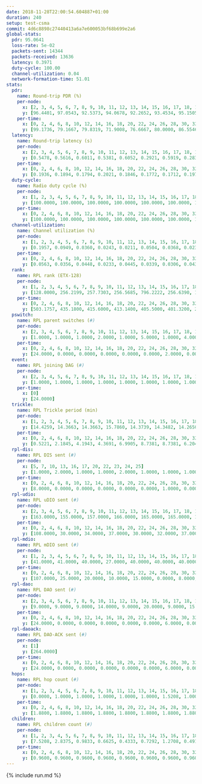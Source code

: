 ```yaml
---
date: 2018-11-28T22:00:54.604887+01:00
duration: 240
setup: test-csma
commit: 4d6c8898c27440413a6a7e600053bf68b699e2a6
global-stats:
  pdr: 95.0641
  loss-rate: 5e-02
  packets-sent: 14344
  packets-received: 13636
  latency: 0.3971
  duty-cycle: 100.00
  channel-utilization: 0.04
  network-formation-time: 51.01
stats:
  pdr:
    name: Round-trip PDR (%)
    per-node:
      x: [2, 3, 4, 5, 6, 7, 8, 9, 10, 11, 12, 13, 14, 15, 16, 17, 18, 19, 20, 21, 22, 23, 24, 25]
      y: [96.4401, 97.0543, 92.5373, 94.0678, 92.2652, 93.4534, 95.1505, 95.8633, 96.8699, 92.4437, 98.2578, 96.1857, 92.1824, 96.3272, 96.5035, 96.6667, 94.6996, 95.2381, 95.9866, 96.4789, 93.5855, 95.0000, 94.1732, 94.2149]
    per-time:
      x: [0, 2, 4, 6, 8, 10, 12, 14, 16, 18, 20, 22, 24, 26, 28, 30, 32, 34, 36, 38, 40, 42, 44, 46, 48, 50, 52, 54, 56, 58, 60, 62, 64, 66, 68, 70, 72, 74, 76, 78, 80, 82, 84, 86, 88, 90, 92, 94, 96, 98, 100, 102, 104, 106, 108, 110, 112, 114, 116, 118, 120, 122, 124, 126, 128, 130, 132, 134, 136, 138, 140, 142, 144, 146, 148, 150, 152, 154, 156, 158, 160, 162, 164, 166, 168, 170, 172, 174, 176, 178, 180, 182, 184, 186, 188, 190, 192, 194, 196, 198, 200, 202, 204, 206, 208, 210, 212, 214, 216, 218, 220, 222, 224, 226, 228, 230, 232, 234, 236, 238]
      y: [99.1736, 79.1667, 79.8319, 71.9008, 76.6667, 80.0000, 86.5546, 95.8678, 100.0000, 100.0000, 80.0000, 83.1933, 88.4298, 86.6667, 86.6667, 92.5000, 98.3193, 96.6942, 94.1667, 98.3333, 92.4370, 85.9504, 93.3333, 90.8333, 94.9580, 95.8333, 93.3884, 94.1667, 91.6667, 100.0000, 100.0000, 94.1667, 83.3333, 89.1667, 95.0000, 95.8333, 82.5000, 97.5000, 81.6667, 84.1667, 81.6667, 95.0000, 96.6667, 87.5000, 65.0000, 89.1667, 95.0000, 95.8333, 98.3333, 97.5000, 97.5000, 100.0000, 98.3333, 80.8333, 95.0000, 80.0000, 80.0000, 98.3333, 100.0000, 97.5000, 90.8333, 96.6667, 83.3333, 100.0000, 100.0000, 100.0000, 100.0000, 100.0000, 100.0000, 100.0000, 100.0000, 100.0000, 100.0000, 100.0000, 100.0000, 100.0000, 100.0000, 100.0000, 100.0000, 100.0000, 100.0000, 100.0000, 100.0000, 100.0000, 100.0000, 100.0000, 100.0000, 100.0000, 100.0000, 100.0000, 100.0000, 100.0000, 100.0000, 100.0000, 100.0000, 100.0000, 100.0000, 100.0000, 100.0000, 100.0000, 100.0000, 100.0000, 100.0000, 100.0000, 100.0000, 100.0000, 100.0000, 100.0000, 100.0000, 100.0000, 100.0000, 100.0000, 100.0000, 100.0000, 100.0000, 100.0000, 100.0000, 100.0000, 100.0000, 100.0000]
  latency:
    name: Round-trip latency (s)
    per-node:
      x: [2, 3, 4, 5, 6, 7, 8, 9, 10, 11, 12, 13, 14, 15, 16, 17, 18, 19, 20, 21, 22, 23, 24, 25]
      y: [0.5478, 0.5616, 0.6011, 0.5381, 0.6052, 0.2921, 0.5919, 0.2838, 0.2890, 0.3147, 0.5873, 0.2961, 0.3080, 0.2904, 0.3048, 0.3108, 0.3465, 0.3456, 0.3389, 0.3732, 0.3489, 0.3581, 0.3579, 0.3492]
    per-time:
      x: [0, 2, 4, 6, 8, 10, 12, 14, 16, 18, 20, 22, 24, 26, 28, 30, 32, 34, 36, 38, 40, 42, 44, 46, 48, 50, 52, 54, 56, 58, 60, 62, 64, 66, 68, 70, 72, 74, 76, 78, 80, 82, 84, 86, 88, 90, 92, 94, 96, 98, 100, 102, 104, 106, 108, 110, 112, 114, 116, 118, 120, 122, 124, 126, 128, 130, 132, 134, 136, 138, 140, 142, 144, 146, 148, 150, 152, 154, 156, 158, 160, 162, 164, 166, 168, 170, 172, 174, 176, 178, 180, 182, 184, 186, 188, 190, 192, 194, 196, 198, 200, 202, 204, 206, 208, 210, 212, 214, 216, 218, 220, 222, 224, 226, 228, 230, 232, 234, 236, 238]
      y: [0.1936, 0.1894, 0.1794, 0.2021, 0.1846, 0.1772, 0.1712, 0.1975, 0.1971, 0.1920, 0.1839, 0.1947, 0.1885, 0.1812, 0.1914, 0.2039, 0.1858, 0.1933, 0.1987, 0.1904, 0.2004, 0.1871, 0.1828, 0.1996, 0.1864, 0.1925, 0.1903, 0.1989, 0.1802, 0.1906, 0.1891, 0.1861, 0.1889, 0.1855, 0.1753, 0.1833, 0.1733, 0.1876, 0.1712, 0.1627, 0.1655, 0.1744, 0.1771, 0.1594, 0.1840, 0.1788, 0.1800, 0.1991, 0.1864, 0.1815, 0.1946, 0.1958, 0.1866, 0.1773, 0.1764, 0.1778, 0.1815, 0.1890, 0.1883, 0.1761, 0.1917, 0.1851, 0.1981, 0.1832, 0.1788, 0.1902, 0.4393, 0.5677, 0.5143, 0.5254, 0.4961, 0.4982, 0.5032, 0.4376, 0.5918, 0.4451, 0.5204, 0.5099, 0.4551, 0.4502, 0.3846, 0.5190, 0.4581, 0.6109, 0.5148, 0.4369, 0.4775, 0.5169, 0.4943, 0.4405, 0.4707, 0.4729, 0.4791, 0.5166, 0.4288, 0.4832, 0.4539, 0.4099, 0.5210, 0.4681, 0.4072, 0.4532, 0.4775, 0.5051, 0.4371, 0.4233, 0.5024, 0.9399, 1.1536, 1.1485, 1.1528, 1.1573, 1.1610, 1.1569, 1.1359, 1.1544, 1.1502, 1.1575, 1.1504, 1.1623]
  duty-cycle:
    name: Radio duty cycle (%)
    per-node:
      x: [1, 2, 3, 4, 5, 6, 7, 8, 9, 10, 11, 12, 13, 14, 15, 16, 17, 18, 19, 20, 21, 22, 23, 24, 25]
      y: [100.0000, 100.0000, 100.0000, 100.0000, 100.0000, 100.0000, 100.0000, 100.0000, 100.0000, 100.0000, 100.0000, 100.0000, 100.0000, 100.0000, 100.0000, 100.0000, 100.0000, 100.0000, 100.0000, 100.0000, 100.0000, 100.0000, 100.0000, 100.0000, 100.0000]
    per-time:
      x: [0, 2, 4, 6, 8, 10, 12, 14, 16, 18, 20, 22, 24, 26, 28, 30, 32, 34, 36, 38, 40, 42, 44, 46, 48, 50, 52, 54, 56, 58, 60, 62, 64, 66, 68, 70, 72, 74, 76, 78, 80, 82, 84, 86, 88, 90, 92, 94, 96, 98, 100, 102, 104, 106, 108, 110, 112, 114, 116, 118, 120, 122, 124, 126, 128, 130, 132, 134, 136, 138, 140, 142, 144, 146, 148, 150, 152, 154, 156, 158, 160, 162, 164, 166, 168, 170, 172, 174, 176, 178, 180, 182, 184, 186, 188, 190, 192, 194, 196, 198, 200, 202, 204, 206, 208, 210, 212, 214, 216, 218, 220, 222, 224, 226, 228, 230, 232, 234, 236, 238]
      y: [100.0000, 100.0000, 100.0000, 100.0000, 100.0000, 100.0000, 100.0000, 100.0000, 100.0000, 100.0000, 100.0000, 100.0000, 100.0000, 100.0000, 100.0000, 100.0000, 100.0000, 100.0000, 100.0000, 100.0000, 100.0000, 100.0000, 100.0000, 100.0000, 100.0000, 100.0000, 100.0000, 100.0000, 100.0000, 100.0000, 100.0000, 100.0000, 100.0000, 100.0000, 100.0000, 100.0000, 100.0000, 100.0000, 100.0000, 100.0000, 100.0000, 100.0000, 100.0000, 100.0000, 100.0000, 100.0000, 100.0000, 100.0000, 100.0000, 100.0000, 100.0000, 100.0000, 100.0000, 100.0000, 100.0000, 100.0000, 100.0000, 100.0000, 100.0000, 100.0000, 100.0000, 100.0000, 100.0000, 100.0000, 100.0000, 100.0000, 100.0000, 100.0000, 100.0000, 100.0000, 100.0000, 100.0000, 100.0000, 100.0000, 100.0000, 100.0000, 100.0000, 100.0000, 100.0000, 100.0000, 100.0000, 100.0000, 100.0000, 100.0000, 100.0000, 100.0000, 100.0000, 100.0000, 100.0000, 100.0000, 100.0000, 100.0000, 100.0000, 100.0000, 100.0000, 100.0000, 100.0000, 100.0000, 100.0000, 100.0000, 100.0000, 100.0000, 100.0000, 100.0000, 100.0000, 100.0000, 100.0000, 100.0000, 100.0000, 100.0000, 100.0000, 100.0000, 100.0000, 100.0000, 100.0000, 100.0000, 100.0000, 100.0000, 100.0000, 100.0000]
  channel-utilization:
    name: Channel utilization (%)
    per-node:
      x: [1, 2, 3, 4, 5, 6, 7, 8, 9, 10, 11, 12, 13, 14, 15, 16, 17, 18, 19, 20, 21, 22, 23, 24, 25]
      y: [0.1957, 0.0949, 0.0360, 0.0243, 0.0211, 0.0504, 0.0368, 0.0230, 0.0135, 0.0145, 0.0137, 0.1261, 0.0159, 0.0148, 0.0262, 0.0290, 0.0395, 0.1103, 0.0141, 0.0138, 0.0138, 0.0143, 0.0147, 0.0140, 0.0139]
    per-time:
      x: [0, 2, 4, 6, 8, 10, 12, 14, 16, 18, 20, 22, 24, 26, 28, 30, 32, 34, 36, 38, 40, 42, 44, 46, 48, 50, 52, 54, 56, 58, 60, 62, 64, 66, 68, 70, 72, 74, 76, 78, 80, 82, 84, 86, 88, 90, 92, 94, 96, 98, 100, 102, 104, 106, 108, 110, 112, 114, 116, 118, 120, 122, 124, 126, 128, 130, 132, 134, 136, 138, 140, 142, 144, 146, 148, 150, 152, 154, 156, 158, 160, 162, 164, 166, 168, 170, 172, 174, 176, 178, 180, 182, 184, 186, 188, 190, 192, 194, 196, 198, 200, 202, 204, 206, 208, 210, 212, 214, 216, 218, 220, 222, 224, 226, 228, 230, 232, 234, 236, 238]
      y: [0.0563, 0.0356, 0.0448, 0.0233, 0.0445, 0.0339, 0.0306, 0.0435, 0.0448, 0.0416, 0.0350, 0.0348, 0.0364, 0.0368, 0.0406, 0.0406, 0.0386, 0.0404, 0.0373, 0.0381, 0.0413, 0.0394, 0.0319, 0.0414, 0.0388, 0.0385, 0.0419, 0.0409, 0.0451, 0.0454, 0.0438, 0.0400, 0.0381, 0.0373, 0.0373, 0.0372, 0.0355, 0.0370, 0.0364, 0.0304, 0.0314, 0.0329, 0.0392, 0.0382, 0.0259, 0.0321, 0.0373, 0.0404, 0.0401, 0.0401, 0.0415, 0.0429, 0.0421, 0.0353, 0.0329, 0.0347, 0.0324, 0.0478, 0.0438, 0.0422, 0.0351, 0.0404, 0.0395, 0.0495, 0.0407, 0.0417, 0.0418, 0.0399, 0.0418, 0.0396, 0.0407, 0.0425, 0.0420, 0.0393, 0.0394, 0.0383, 0.0398, 0.0418, 0.0391, 0.0401, 0.0425, 0.0423, 0.0400, 0.0394, 0.0351, 0.0425, 0.0439, 0.0403, 0.0378, 0.0391, 0.0418, 0.0391, 0.0389, 0.0371, 0.0412, 0.0397, 0.0406, 0.0427, 0.0397, 0.0397, 0.0426, 0.0427, 0.0394, 0.0402, 0.0382, 0.0409, 0.0409, 0.0382, 0.0386, 0.0368, 0.0419, 0.0391, 0.0435, 0.0417, 0.0412, 0.0403, 0.0383, 0.0391, 0.0377, 0.0391]
  rank:
    name: RPL rank (ETX-128)
    per-node:
      x: [1, 2, 3, 4, 5, 6, 7, 8, 9, 10, 11, 12, 13, 14, 15, 16, 17, 18, 19, 20, 21, 22, 23, 24, 25]
      y: [128.0000, 256.2199, 257.7303, 256.5685, 796.2222, 256.6390, 1392.7773, 265.1494, 922.3061, 390.5802, 390.1066, 258.7801, 389.8642, 386.8430, 396.8807, 663.5755, 393.6198, 397.0785, 785.5691, 524.5935, 524.5615, 1065.2510, 548.2822, 536.2282, 537.2407]
    per-time:
      x: [0, 2, 4, 6, 8, 10, 12, 14, 16, 18, 20, 22, 24, 26, 28, 30, 32, 34, 36, 38, 40, 42, 44, 46, 48, 50, 52, 54, 56, 58, 60, 62, 64, 66, 68, 70, 72, 74, 76, 78, 80, 82, 84, 86, 88, 90, 92, 94, 96, 98, 100, 102, 104, 106, 108, 110, 112, 114, 116, 118, 120, 122, 124, 126, 128, 130, 132, 134, 136, 138, 140, 142, 144, 146, 148, 150, 152, 154, 156, 158, 160, 162, 164, 166, 168, 170, 172, 174, 176, 178, 180, 182, 184, 186, 188, 190, 192, 194, 196, 198, 200, 202, 204, 206, 208, 210, 212, 214, 216, 218, 220, 222, 224, 226, 228, 230, 232, 234, 236, 238]
      y: [503.1757, 435.1800, 415.6000, 413.1400, 405.5000, 401.3200, 2860.4151, 388.1400, 382.2000, 378.5800, 376.9400, 384.8200, 385.2400, 384.8600, 383.4200, 380.3200, 379.6200, 381.1000, 380.1600, 379.0200, 379.7451, 378.3600, 380.4600, 384.1600, 386.2600, 384.0400, 386.6800, 392.2745, 391.8654, 2889.0769, 382.3200, 381.5000, 381.5800, 382.2400, 379.5600, 382.6078, 380.4800, 379.6600, 382.0800, 382.4800, 382.3200, 380.1961, 380.2600, 385.2308, 378.4000, 378.5000, 378.0000, 378.6600, 378.3400, 372.8800, 372.9800, 2789.5926, 372.3200, 372.2000, 372.7255, 372.5200, 371.7000, 2754.3273, 388.3333, 385.4000, 384.5400, 383.7600, 3875.4286, 1594.5926, 381.3600, 381.0400, 382.3000, 382.1800, 376.5385, 376.1569, 374.8400, 374.0800, 374.7400, 375.8400, 376.3400, 378.1400, 377.0400, 377.0000, 375.9808, 374.9800, 376.5098, 375.6400, 378.2745, 376.1176, 375.6800, 377.2200, 376.7200, 376.4800, 376.1800, 375.9200, 376.1800, 376.7451, 376.3800, 375.2200, 374.8600, 374.8800, 374.9200, 375.1800, 374.8800, 375.0200, 375.3333, 374.7600, 375.1000, 374.9400, 374.3600, 375.6000, 377.2400, 377.7200, 377.2800, 377.5800, 384.8679, 376.0200, 375.0200, 375.2400, 375.1600, 374.7400, 374.1600, 374.6200, 374.4800, 374.8000]
  pswitch:
    name: RPL parent switches (#)
    per-node:
      x: [2, 3, 4, 5, 6, 7, 8, 9, 10, 11, 12, 13, 14, 15, 16, 17, 18, 19, 20, 21, 22, 23, 24, 25]
      y: [1.0000, 1.0000, 1.0000, 2.0000, 1.0000, 5.0000, 1.0000, 4.0000, 3.0000, 4.0000, 1.0000, 3.0000, 2.0000, 3.0000, 4.0000, 2.0000, 2.0000, 5.0000, 6.0000, 4.0000, 6.0000, 1.0000, 1.0000, 1.0000]
    per-time:
      x: [0, 2, 4, 6, 8, 10, 12, 14, 16, 18, 20, 22, 24, 26, 28, 30, 32, 34, 36, 38, 40, 42, 44, 46, 48, 50, 52, 54, 56, 58, 60, 62, 64, 66, 68, 70, 72, 74, 76, 78, 80, 82, 84, 86, 88, 90, 92, 94, 96, 98, 100, 102, 104, 106, 108, 110, 112, 114, 116, 118, 120, 122, 124, 126, 128, 130, 132, 134, 136, 138, 140, 142, 144, 146, 148, 150, 152, 154, 156, 158, 160, 162, 164, 166, 168, 170, 172, 174, 176, 178, 180, 182, 184, 186, 188, 190, 192, 194, 196, 198, 200, 202, 204, 206, 208, 210, 212, 214, 216, 218, 220]
      y: [24.0000, 0.0000, 0.0000, 0.0000, 0.0000, 0.0000, 2.0000, 0.0000, 0.0000, 0.0000, 0.0000, 0.0000, 0.0000, 0.0000, 0.0000, 0.0000, 0.0000, 0.0000, 0.0000, 0.0000, 1.0000, 0.0000, 0.0000, 0.0000, 0.0000, 0.0000, 0.0000, 1.0000, 2.0000, 1.0000, 0.0000, 0.0000, 0.0000, 0.0000, 0.0000, 1.0000, 0.0000, 0.0000, 0.0000, 0.0000, 0.0000, 1.0000, 0.0000, 2.0000, 0.0000, 0.0000, 0.0000, 0.0000, 0.0000, 0.0000, 0.0000, 3.0000, 0.0000, 0.0000, 1.0000, 0.0000, 0.0000, 4.0000, 1.0000, 0.0000, 0.0000, 0.0000, 4.0000, 3.0000, 0.0000, 0.0000, 0.0000, 0.0000, 2.0000, 1.0000, 0.0000, 0.0000, 0.0000, 0.0000, 0.0000, 0.0000, 0.0000, 0.0000, 2.0000, 0.0000, 1.0000, 0.0000, 1.0000, 1.0000, 0.0000, 0.0000, 0.0000, 0.0000, 0.0000, 0.0000, 0.0000, 1.0000, 0.0000, 0.0000, 0.0000, 0.0000, 0.0000, 0.0000, 0.0000, 0.0000, 1.0000, 0.0000, 0.0000, 0.0000, 0.0000, 0.0000, 0.0000, 0.0000, 0.0000, 0.0000, 3.0000]
  event:
    name: RPL joining DAG (#)
    per-node:
      x: [2, 3, 4, 5, 6, 7, 8, 9, 10, 11, 12, 13, 14, 15, 16, 17, 18, 19, 20, 21, 22, 23, 24, 25]
      y: [1.0000, 1.0000, 1.0000, 1.0000, 1.0000, 1.0000, 1.0000, 1.0000, 1.0000, 1.0000, 1.0000, 1.0000, 1.0000, 1.0000, 1.0000, 1.0000, 1.0000, 1.0000, 1.0000, 1.0000, 1.0000, 1.0000, 1.0000, 1.0000]
    per-time:
      x: [0]
      y: [24.0000]
  trickle:
    name: RPL Trickle period (min)
    per-node:
      x: [1, 2, 3, 4, 5, 6, 7, 8, 9, 10, 11, 12, 13, 14, 15, 16, 17, 18, 19, 20, 21, 22, 23, 24, 25]
      y: [14.4259, 14.3663, 14.3663, 15.7860, 14.3739, 14.3482, 14.2650, 14.3482, 15.7768, 14.3739, 15.1135, 14.3482, 14.3009, 15.0579, 13.6070, 14.3279, 14.4694, 15.0573, 15.0611, 15.0966, 15.0682, 15.0001, 16.5299, 16.5299, 16.5299]
    per-time:
      x: [0, 2, 4, 6, 8, 10, 12, 14, 16, 18, 20, 22, 24, 26, 28, 30, 32, 34, 36, 38, 40, 42, 44, 46, 48, 50, 52, 54, 56, 58, 60, 62, 64, 66, 68, 70, 72, 74, 76, 78, 80, 82, 84, 86, 88, 90, 92, 94, 96, 98, 100, 102, 104, 106, 108, 110, 112, 114, 116, 118, 120, 122, 124, 126, 128, 130, 132, 134, 136, 138, 140, 142, 144, 146, 148, 150, 152, 154, 156, 158, 160, 162, 164, 166, 168, 170, 172, 174, 176, 178, 180, 182, 184, 186, 188, 190, 192, 194, 196, 198, 200, 202, 204, 206, 208, 210, 212, 214, 216, 218, 220, 222, 224, 226, 228, 230, 232, 234, 236, 238]
      y: [0.5221, 2.1845, 4.1943, 4.3691, 6.9905, 8.7381, 8.7381, 6.2041, 8.7381, 13.2820, 13.2820, 14.6801, 14.6801, 14.6801, 14.6801, 16.0782, 17.4763, 17.4763, 17.4763, 17.4763, 17.4763, 17.4763, 17.4763, 17.4763, 17.4763, 17.4763, 17.4763, 17.4763, 17.4763, 13.5693, 9.8741, 10.6605, 11.1848, 12.2334, 13.2820, 13.3642, 13.2820, 13.2820, 17.4763, 17.4763, 17.4763, 17.4763, 17.4763, 17.4763, 17.4763, 17.4763, 17.4763, 17.4763, 17.4763, 17.4763, 17.4763, 17.1627, 16.8428, 16.9083, 16.9623, 16.9520, 17.1267, 11.5954, 7.8172, 8.6071, 9.6119, 10.9227, 12.1710, 4.7129, 5.2429, 6.9905, 6.9905, 8.7381, 10.4185, 10.4515, 10.4858, 13.4567, 17.4763, 17.4763, 17.4763, 17.4763, 17.4763, 17.4763, 17.4763, 17.4763, 17.4763, 17.4763, 17.4763, 17.4763, 17.4763, 17.4763, 17.4763, 17.4763, 17.4763, 17.4763, 17.4763, 17.4763, 17.4763, 17.4763, 17.4763, 17.4763, 17.4763, 17.4763, 17.4763, 17.4763, 17.4763, 17.4763, 17.4763, 17.4763, 17.4763, 17.4763, 17.4763, 17.4763, 17.4763, 17.4763, 17.4763, 17.4763, 17.4763, 17.4763, 17.4763, 17.4763, 17.4763, 17.4763, 17.4763, 17.4763]
  rpl-dis:
    name: RPL DIS sent (#)
    per-node:
      x: [5, 7, 10, 13, 16, 17, 20, 22, 23, 24, 25]
      y: [1.0000, 2.0000, 1.0000, 1.0000, 2.0000, 1.0000, 1.0000, 1.0000, 1.0000, 1.0000, 1.0000]
    per-time:
      x: [0, 2, 4, 6, 8, 10, 12, 14, 16, 18, 20, 22, 24, 26, 28, 30, 32, 34, 36, 38, 40, 42, 44, 46, 48, 50, 52, 54, 56, 58, 60, 62, 64, 66, 68, 70, 72, 74, 76, 78, 80, 82, 84, 86, 88, 90, 92, 94, 96, 98, 100, 102, 104, 106, 108, 110, 112, 114, 116, 118, 120, 122, 124, 126]
      y: [8.0000, 0.0000, 0.0000, 0.0000, 0.0000, 0.0000, 1.0000, 0.0000, 0.0000, 0.0000, 0.0000, 0.0000, 0.0000, 0.0000, 0.0000, 0.0000, 0.0000, 0.0000, 0.0000, 0.0000, 0.0000, 0.0000, 0.0000, 0.0000, 0.0000, 0.0000, 0.0000, 0.0000, 0.0000, 1.0000, 0.0000, 0.0000, 0.0000, 0.0000, 0.0000, 0.0000, 0.0000, 0.0000, 0.0000, 0.0000, 0.0000, 0.0000, 0.0000, 0.0000, 0.0000, 0.0000, 0.0000, 0.0000, 0.0000, 0.0000, 0.0000, 0.0000, 0.0000, 0.0000, 0.0000, 0.0000, 0.0000, 1.0000, 0.0000, 0.0000, 0.0000, 0.0000, 0.0000, 2.0000]
  rpl-udio:
    name: RPL uDIO sent (#)
    per-node:
      x: [2, 3, 4, 5, 6, 7, 8, 9, 10, 11, 12, 13, 14, 15, 16, 17, 18, 19, 20, 21, 22, 23, 24, 25]
      y: [163.0000, 155.0000, 157.0000, 166.0000, 165.0000, 165.0000, 166.0000, 166.0000, 173.0000, 161.0000, 158.0000, 169.0000, 164.0000, 172.0000, 167.0000, 160.0000, 141.0000, 170.0000, 164.0000, 166.0000, 161.0000, 167.0000, 165.0000, 168.0000]
    per-time:
      x: [0, 2, 4, 6, 8, 10, 12, 14, 16, 18, 20, 22, 24, 26, 28, 30, 32, 34, 36, 38, 40, 42, 44, 46, 48, 50, 52, 54, 56, 58, 60, 62, 64, 66, 68, 70, 72, 74, 76, 78, 80, 82, 84, 86, 88, 90, 92, 94, 96, 98, 100, 102, 104, 106, 108, 110, 112, 114, 116, 118, 120, 122, 124, 126, 128, 130, 132, 134, 136, 138, 140, 142, 144, 146, 148, 150, 152, 154, 156, 158, 160, 162, 164, 166, 168, 170, 172, 174, 176, 178, 180, 182, 184, 186, 188, 190, 192, 194, 196, 198, 200, 202, 204, 206, 208, 210, 212, 214, 216, 218, 220, 222, 224, 226, 228, 230, 232, 234, 236, 238, 240]
      y: [108.0000, 30.0000, 34.0000, 37.0000, 30.0000, 32.0000, 37.0000, 32.0000, 32.0000, 35.0000, 30.0000, 31.0000, 34.0000, 31.0000, 28.0000, 34.0000, 32.0000, 38.0000, 31.0000, 32.0000, 31.0000, 34.0000, 34.0000, 32.0000, 31.0000, 33.0000, 31.0000, 29.0000, 31.0000, 32.0000, 36.0000, 31.0000, 31.0000, 35.0000, 31.0000, 29.0000, 33.0000, 30.0000, 31.0000, 34.0000, 32.0000, 34.0000, 29.0000, 31.0000, 34.0000, 33.0000, 32.0000, 32.0000, 36.0000, 31.0000, 31.0000, 31.0000, 35.0000, 28.0000, 36.0000, 35.0000, 33.0000, 31.0000, 29.0000, 29.0000, 33.0000, 39.0000, 29.0000, 31.0000, 32.0000, 34.0000, 31.0000, 30.0000, 29.0000, 31.0000, 35.0000, 33.0000, 30.0000, 30.0000, 28.0000, 31.0000, 34.0000, 33.0000, 32.0000, 31.0000, 34.0000, 31.0000, 30.0000, 31.0000, 32.0000, 35.0000, 32.0000, 27.0000, 34.0000, 31.0000, 33.0000, 35.0000, 33.0000, 32.0000, 32.0000, 29.0000, 28.0000, 34.0000, 34.0000, 32.0000, 31.0000, 36.0000, 30.0000, 31.0000, 34.0000, 36.0000, 32.0000, 33.0000, 31.0000, 29.0000, 32.0000, 36.0000, 33.0000, 33.0000, 32.0000, 35.0000, 28.0000, 33.0000, 27.0000, 31.0000, 2.0000]
  rpl-mdio:
    name: RPL mDIO sent (#)
    per-node:
      x: [1, 2, 3, 4, 5, 6, 7, 8, 9, 10, 11, 12, 13, 14, 15, 16, 17, 18, 19, 20, 21, 22, 23, 24, 25]
      y: [41.0000, 41.0000, 40.0000, 27.0000, 40.0000, 40.0000, 40.0000, 40.0000, 28.0000, 40.0000, 33.0000, 40.0000, 40.0000, 33.0000, 46.0000, 40.0000, 40.0000, 33.0000, 33.0000, 33.0000, 33.0000, 33.0000, 20.0000, 20.0000, 20.0000]
    per-time:
      x: [0, 2, 4, 6, 8, 10, 12, 14, 16, 18, 20, 22, 24, 26, 28, 30, 32, 34, 36, 38, 40, 42, 44, 46, 48, 50, 52, 54, 56, 58, 60, 62, 64, 66, 68, 70, 72, 74, 76, 78, 80, 82, 84, 86, 88, 90, 92, 94, 96, 98, 100, 102, 104, 106, 108, 110, 112, 114, 116, 118, 120, 122, 124, 126, 128, 130, 132, 134, 136, 138, 140, 142, 144, 146, 148, 150, 152, 154, 156, 158, 160, 162, 164, 166, 168, 170, 172, 174, 176, 178, 180, 182, 184, 186, 188, 190, 192, 194, 196, 198, 200, 202, 204, 206, 208, 210, 212, 214, 216, 218, 220, 222, 224, 226, 228, 230, 232, 234, 236]
      y: [107.0000, 25.0000, 20.0000, 10.0000, 15.0000, 0.0000, 8.0000, 39.0000, 17.0000, 1.0000, 6.0000, 2.0000, 0.0000, 5.0000, 10.0000, 4.0000, 4.0000, 2.0000, 0.0000, 0.0000, 1.0000, 5.0000, 4.0000, 4.0000, 4.0000, 3.0000, 4.0000, 0.0000, 0.0000, 49.0000, 16.0000, 13.0000, 3.0000, 14.0000, 2.0000, 0.0000, 5.0000, 5.0000, 5.0000, 2.0000, 3.0000, 3.0000, 4.0000, 3.0000, 1.0000, 6.0000, 3.0000, 1.0000, 0.0000, 5.0000, 2.0000, 8.0000, 5.0000, 4.0000, 2.0000, 5.0000, 2.0000, 59.0000, 19.0000, 16.0000, 5.0000, 12.0000, 0.0000, 80.0000, 26.0000, 16.0000, 10.0000, 12.0000, 0.0000, 4.0000, 5.0000, 13.0000, 0.0000, 0.0000, 0.0000, 1.0000, 4.0000, 7.0000, 6.0000, 3.0000, 4.0000, 0.0000, 0.0000, 1.0000, 0.0000, 8.0000, 3.0000, 6.0000, 3.0000, 4.0000, 0.0000, 0.0000, 0.0000, 0.0000, 9.0000, 9.0000, 5.0000, 2.0000, 0.0000, 0.0000, 1.0000, 0.0000, 3.0000, 3.0000, 5.0000, 10.0000, 3.0000, 0.0000, 0.0000, 0.0000, 0.0000, 5.0000, 7.0000, 6.0000, 3.0000, 4.0000, 0.0000, 0.0000, 1.0000]
  rpl-dao:
    name: RPL DAO sent (#)
    per-node:
      x: [2, 3, 4, 5, 6, 7, 8, 9, 10, 11, 12, 13, 14, 15, 16, 17, 18, 19, 20, 21, 22, 23, 24, 25]
      y: [9.0000, 9.0000, 9.0000, 14.0000, 9.0000, 20.0000, 9.0000, 15.0000, 10.0000, 10.0000, 9.0000, 9.0000, 9.0000, 10.0000, 15.0000, 9.0000, 9.0000, 15.0000, 11.0000, 11.0000, 16.0000, 9.0000, 9.0000, 9.0000]
    per-time:
      x: [0, 2, 4, 6, 8, 10, 12, 14, 16, 18, 20, 22, 24, 26, 28, 30, 32, 34, 36, 38, 40, 42, 44, 46, 48, 50, 52, 54, 56, 58, 60, 62, 64, 66, 68, 70, 72, 74, 76, 78, 80, 82, 84, 86, 88, 90, 92, 94, 96, 98, 100, 102, 104, 106, 108, 110, 112, 114, 116, 118, 120, 122, 124, 126, 128, 130, 132, 134, 136, 138, 140, 142, 144, 146, 148, 150, 152, 154, 156, 158, 160, 162, 164, 166, 168, 170, 172, 174, 176, 178, 180, 182, 184, 186, 188, 190, 192, 194, 196, 198, 200, 202, 204, 206, 208, 210, 212, 214, 216, 218, 220, 222, 224, 226, 228, 230]
      y: [24.0000, 0.0000, 0.0000, 0.0000, 0.0000, 0.0000, 6.0000, 0.0000, 0.0000, 0.0000, 0.0000, 0.0000, 0.0000, 0.0000, 23.0000, 0.0000, 0.0000, 0.0000, 0.0000, 0.0000, 1.0000, 1.0000, 0.0000, 0.0000, 0.0000, 0.0000, 0.0000, 1.0000, 22.0000, 5.0000, 0.0000, 0.0000, 0.0000, 0.0000, 1.0000, 1.0000, 0.0000, 0.0000, 0.0000, 0.0000, 0.0000, 2.0000, 11.0000, 11.0000, 0.0000, 0.0000, 0.0000, 0.0000, 1.0000, 0.0000, 0.0000, 7.0000, 0.0000, 0.0000, 1.0000, 1.0000, 5.0000, 19.0000, 2.0000, 0.0000, 0.0000, 0.0000, 13.0000, 6.0000, 0.0000, 2.0000, 0.0000, 0.0000, 3.0000, 2.0000, 0.0000, 12.0000, 2.0000, 1.0000, 0.0000, 0.0000, 0.0000, 2.0000, 2.0000, 3.0000, 0.0000, 0.0000, 3.0000, 3.0000, 0.0000, 6.0000, 7.0000, 1.0000, 0.0000, 0.0000, 0.0000, 2.0000, 1.0000, 0.0000, 2.0000, 0.0000, 2.0000, 3.0000, 1.0000, 2.0000, 11.0000, 1.0000, 0.0000, 0.0000, 0.0000, 1.0000, 1.0000, 0.0000, 2.0000, 0.0000, 5.0000, 2.0000, 2.0000, 1.0000, 8.0000, 4.0000]
  rpl-daoack:
    name: RPL DAO-ACK sent (#)
    per-node:
      x: [1]
      y: [264.0000]
    per-time:
      x: [0, 2, 4, 6, 8, 10, 12, 14, 16, 18, 20, 22, 24, 26, 28, 30, 32, 34, 36, 38, 40, 42, 44, 46, 48, 50, 52, 54, 56, 58, 60, 62, 64, 66, 68, 70, 72, 74, 76, 78, 80, 82, 84, 86, 88, 90, 92, 94, 96, 98, 100, 102, 104, 106, 108, 110, 112, 114, 116, 118, 120, 122, 124, 126, 128, 130, 132, 134, 136, 138, 140, 142, 144, 146, 148, 150, 152, 154, 156, 158, 160, 162, 164, 166, 168, 170, 172, 174, 176, 178, 180, 182, 184, 186, 188, 190, 192, 194, 196, 198, 200, 202, 204, 206, 208, 210, 212, 214, 216, 218, 220, 222, 224, 226, 228, 230]
      y: [24.0000, 0.0000, 0.0000, 0.0000, 0.0000, 0.0000, 6.0000, 0.0000, 0.0000, 0.0000, 0.0000, 0.0000, 0.0000, 0.0000, 23.0000, 0.0000, 0.0000, 0.0000, 0.0000, 0.0000, 1.0000, 1.0000, 0.0000, 0.0000, 0.0000, 0.0000, 0.0000, 1.0000, 23.0000, 4.0000, 0.0000, 0.0000, 0.0000, 0.0000, 1.0000, 1.0000, 0.0000, 0.0000, 0.0000, 0.0000, 0.0000, 2.0000, 11.0000, 11.0000, 0.0000, 0.0000, 0.0000, 0.0000, 1.0000, 0.0000, 0.0000, 7.0000, 0.0000, 0.0000, 1.0000, 1.0000, 5.0000, 19.0000, 2.0000, 0.0000, 0.0000, 0.0000, 13.0000, 6.0000, 0.0000, 2.0000, 0.0000, 0.0000, 3.0000, 2.0000, 0.0000, 12.0000, 2.0000, 1.0000, 0.0000, 0.0000, 0.0000, 2.0000, 2.0000, 3.0000, 0.0000, 0.0000, 3.0000, 3.0000, 0.0000, 6.0000, 7.0000, 1.0000, 0.0000, 0.0000, 0.0000, 2.0000, 1.0000, 0.0000, 2.0000, 0.0000, 2.0000, 3.0000, 1.0000, 2.0000, 11.0000, 1.0000, 0.0000, 0.0000, 0.0000, 1.0000, 1.0000, 0.0000, 2.0000, 0.0000, 5.0000, 2.0000, 2.0000, 1.0000, 8.0000, 4.0000]
  hops:
    name: RPL hop count (#)
    per-node:
      x: [1, 2, 3, 4, 5, 6, 7, 8, 9, 10, 11, 12, 13, 14, 15, 16, 17, 18, 19, 20, 21, 22, 23, 24, 25]
      y: [0.0000, 1.0000, 1.0000, 1.0000, 1.0000, 1.0000, 1.5208, 1.0000, 2.0000, 2.0000, 2.0000, 1.0000, 2.0000, 2.0000, 2.0000, 2.0000, 2.0000, 2.0000, 3.0000, 3.0000, 3.0000, 3.0000, 3.0000, 3.0000, 3.0000]
    per-time:
      x: [0, 2, 4, 6, 8, 10, 12, 14, 16, 18, 20, 22, 24, 26, 28, 30, 32, 34, 36, 38, 40, 42, 44, 46, 48, 50, 52, 54, 56, 58, 60, 62, 64, 66, 68, 70, 72, 74, 76, 78, 80, 82, 84, 86, 88, 90, 92, 94, 96, 98, 100, 102, 104, 106, 108, 110, 112, 114, 116, 118, 120, 122, 124, 126, 128, 130, 132, 134, 136, 138, 140, 142, 144, 146, 148, 150, 152, 154, 156, 158, 160, 162, 164, 166, 168, 170, 172, 174, 176, 178, 180, 182, 184, 186, 188, 190, 192, 194, 196, 198, 200, 202, 204, 206, 208, 210, 212, 214, 216, 218, 220, 222, 224, 226, 228, 230, 232, 234, 236, 238]
      y: [1.8800, 1.8800, 1.8800, 1.8800, 1.8800, 1.8800, 1.8800, 1.8800, 1.8800, 1.8800, 1.8800, 1.8800, 1.8800, 1.8800, 1.8800, 1.8800, 1.8800, 1.8800, 1.8800, 1.8800, 1.8800, 1.8800, 1.8800, 1.8800, 1.8800, 1.8800, 1.8800, 1.8800, 1.8800, 1.8800, 1.8800, 1.8800, 1.8800, 1.8800, 1.8800, 1.8800, 1.8800, 1.8800, 1.8800, 1.8800, 1.8800, 1.8800, 1.8800, 1.8800, 1.8800, 1.8800, 1.8800, 1.8800, 1.8800, 1.8800, 1.8800, 1.8800, 1.8800, 1.8800, 1.8800, 1.8800, 1.8800, 1.8800, 1.8800, 1.8800, 1.8800, 1.8800, 1.9400, 1.9600, 1.9600, 1.9600, 1.9600, 1.9400, 1.9200, 1.9200, 1.9200, 1.9200, 1.9200, 1.9200, 1.9200, 1.9200, 1.9200, 1.9200, 1.9200, 1.9200, 1.9200, 1.9200, 1.9200, 1.9200, 1.9200, 1.9200, 1.9200, 1.9200, 1.9200, 1.9200, 1.9200, 1.9200, 1.9200, 1.9200, 1.9200, 1.9200, 1.9200, 1.9200, 1.9200, 1.9200, 1.9200, 1.9200, 1.9200, 1.9200, 1.9200, 1.9200, 1.9200, 1.9200, 1.9200, 1.9200, 1.9200, 1.9200, 1.9200, 1.9200, 1.9200, 1.9200, 1.9200, 1.9200, 1.9200, 1.9200]
  children:
    name: RPL children count (#)
    per-node:
      x: [1, 2, 3, 4, 5, 6, 7, 8, 9, 10, 11, 12, 13, 14, 15, 16, 17, 18, 19, 20, 21, 22, 23, 24, 25]
      y: [7.5208, 2.8375, 0.9833, 0.6625, 0.4333, 0.7292, 1.2708, 0.4917, 0.0000, 0.0000, 0.0000, 2.0292, 0.0667, 0.0417, 0.5917, 0.6583, 1.1250, 4.5583, 0.0000, 0.0000, 0.0000, 0.0000, 0.0000, 0.0000, 0.0000]
    per-time:
      x: [0, 2, 4, 6, 8, 10, 12, 14, 16, 18, 20, 22, 24, 26, 28, 30, 32, 34, 36, 38, 40, 42, 44, 46, 48, 50, 52, 54, 56, 58, 60, 62, 64, 66, 68, 70, 72, 74, 76, 78, 80, 82, 84, 86, 88, 90, 92, 94, 96, 98, 100, 102, 104, 106, 108, 110, 112, 114, 116, 118, 120, 122, 124, 126, 128, 130, 132, 134, 136, 138, 140, 142, 144, 146, 148, 150, 152, 154, 156, 158, 160, 162, 164, 166, 168, 170, 172, 174, 176, 178, 180, 182, 184, 186, 188, 190, 192, 194, 196, 198, 200, 202, 204, 206, 208, 210, 212, 214, 216, 218, 220, 222, 224, 226, 228, 230, 232, 234, 236, 238]
      y: [0.9600, 0.9600, 0.9600, 0.9600, 0.9600, 0.9600, 0.9600, 0.9600, 0.9600, 0.9600, 0.9600, 0.9600, 0.9600, 0.9600, 0.9600, 0.9600, 0.9600, 0.9600, 0.9600, 0.9600, 0.9600, 0.9600, 0.9600, 0.9600, 0.9600, 0.9600, 0.9600, 0.9600, 0.9600, 0.9600, 0.9600, 0.9600, 0.9600, 0.9600, 0.9600, 0.9600, 0.9600, 0.9600, 0.9600, 0.9600, 0.9600, 0.9600, 0.9600, 0.9600, 0.9600, 0.9600, 0.9600, 0.9600, 0.9600, 0.9600, 0.9600, 0.9600, 0.9600, 0.9600, 0.9600, 0.9600, 0.9600, 0.9600, 0.9600, 0.9600, 0.9600, 0.9600, 0.9600, 0.9600, 0.9600, 0.9600, 0.9600, 0.9600, 0.9600, 0.9600, 0.9600, 0.9600, 0.9600, 0.9600, 0.9600, 0.9600, 0.9600, 0.9600, 0.9600, 0.9600, 0.9600, 0.9600, 0.9600, 0.9600, 0.9600, 0.9600, 0.9600, 0.9600, 0.9600, 0.9600, 0.9600, 0.9600, 0.9600, 0.9600, 0.9600, 0.9600, 0.9600, 0.9600, 0.9600, 0.9600, 0.9600, 0.9600, 0.9600, 0.9600, 0.9600, 0.9600, 0.9600, 0.9600, 0.9600, 0.9600, 0.9600, 0.9600, 0.9600, 0.9600, 0.9600, 0.9600, 0.9600, 0.9600, 0.9600, 0.9600]
---
```


{% include run.md %}
